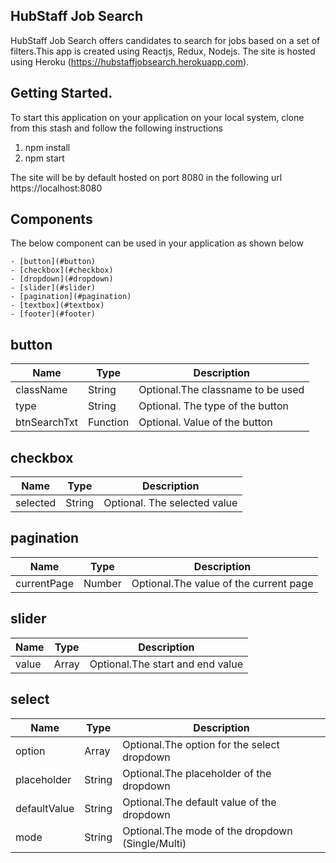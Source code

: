 ## HubStaff Job Search
HubStaff Job Search offers candidates to search for jobs based on
a set of filters.This app is created using Reactjs, Redux, Nodejs.
The site is hosted using Heroku (https://hubstaffjobsearch.herokuapp.com).

## Getting Started.
To start this application on your application on your local system,
clone from this stash and follow the following instructions
1) npm install
2) npm start

The site will be by default hosted on port 8080 in the following url 
https://localhost:8080

## Components
The below component can be used in your application as shown below

	- [button](#button)
	- [checkbox](#checkbox)
	- [dropdown](#dropdown)
	- [slider](#slider)
	- [pagination](#pagination)
	- [textbox](#textbox)
	- [footer](#footer)
	
## button

| Name  		|	 Type 		|Description   					   |	
| ------------- | ------------- |--------------------------------- |
| className		| String	    |Optional.The classname to be used |
| type		    | String		|Optional. The type of the button  |
| btnSearchTxt	| Function		|Optional. Value of the button     |

## checkbox 

| Name  		|	 Type 		|Description   					   |	
| ------------- | ------------- |--------------------------------- |
| selected		| String	    |Optional. The selected value	   |

## pagination

| Name  		|	 Type 		|Description   					   		|	
| ------------- | ------------- |-------------------------------------- |
| currentPage	| Number	    |Optional.The value of the current page |

## slider

| Name  		|	 Type 		|Description   					   		|	
| ------------- | ------------- |-------------------------------------- |
| value			| Array		    |Optional.The start and end value   	|

## select
| Name  		|	 Type 		|Description   					   							|	
| ------------- | ------------- |-----------------------------------------------------------|
| option		| Array		    |Optional.The option for the select dropdown				|
| placeholder	| String	    |Optional.The placeholder of the dropdown  					|
| defaultValue	| String		|Optional.The default value of the dropdown   				|
| mode			| String	    |Optional.The mode of the dropdown (Single/Multi)			|

